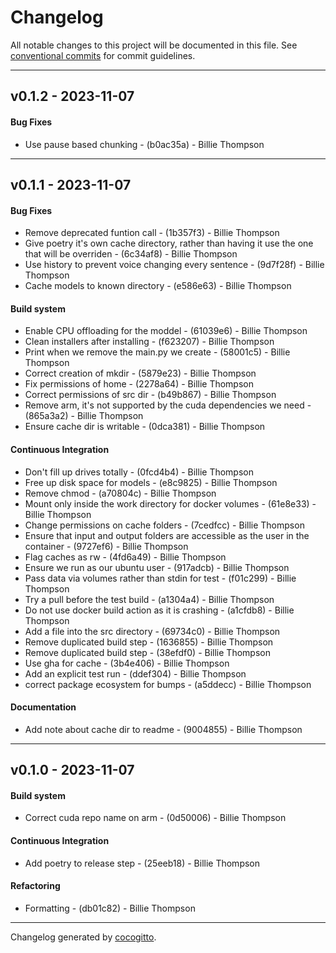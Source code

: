# Changelog
All notable changes to this project will be documented in this file. See [conventional commits](https://www.conventionalcommits.org/) for commit guidelines.

- - -
## v0.1.2 - 2023-11-07
#### Bug Fixes
- Use pause based chunking - (b0ac35a) - Billie Thompson

- - -

## v0.1.1 - 2023-11-07
#### Bug Fixes
- Remove deprecated funtion call - (1b357f3) - Billie Thompson
- Give poetry it's own cache directory, rather than having it use the one that will be overriden - (6c34af8) - Billie Thompson
- Use history to prevent voice changing every sentence - (9d7f28f) - Billie Thompson
- Cache models to known directory - (e586e63) - Billie Thompson
#### Build system
- Enable CPU offloading for the moddel - (61039e6) - Billie Thompson
- Clean installers after installing - (f623207) - Billie Thompson
- Print when we remove the main.py we create - (58001c5) - Billie Thompson
- Correct creation of mkdir - (5879e23) - Billie Thompson
- Fix permissions of home - (2278a64) - Billie Thompson
- Correct permissions of src dir - (b49b867) - Billie Thompson
- Remove arm, it's not supported by the cuda dependencies we need - (865a3a2) - Billie Thompson
- Ensure cache dir is writable - (0dca381) - Billie Thompson
#### Continuous Integration
- Don't fill up drives totally - (0fcd4b4) - Billie Thompson
- Free up disk space for models - (e8c9825) - Billie Thompson
- Remove chmod - (a70804c) - Billie Thompson
- Mount only inside the work directory for docker volumes - (61e8e33) - Billie Thompson
- Change permissions on cache folders - (7cedfcc) - Billie Thompson
- Ensure that input and output folders are accessible as the user in the container - (9727ef6) - Billie Thompson
- Flag caches as rw - (4fd6a49) - Billie Thompson
- Ensure we run as our ubuntu user - (917adcb) - Billie Thompson
- Pass data via volumes rather than stdin for test - (f01c299) - Billie Thompson
- Try a pull before the test build - (a1304a4) - Billie Thompson
- Do not use docker build action as it is crashing - (a1cfdb8) - Billie Thompson
- Add a file into the src directory - (69734c0) - Billie Thompson
- Remove duplicated build step - (1636855) - Billie Thompson
- Remove duplicated build step - (38efdf0) - Billie Thompson
- Use gha for cache - (3b4e406) - Billie Thompson
- Add an explicit test run - (ddef304) - Billie Thompson
- correct package ecosystem for bumps - (a5ddecc) - Billie Thompson
#### Documentation
- Add note about cache dir to readme - (9004855) - Billie Thompson

- - -

## v0.1.0 - 2023-11-07
#### Build system
- Correct cuda repo name on arm - (0d50006) - Billie Thompson
#### Continuous Integration
- Add poetry to release step - (25eeb18) - Billie Thompson
#### Refactoring
- Formatting - (db01c82) - Billie Thompson

- - -

Changelog generated by [cocogitto](https://github.com/cocogitto/cocogitto).